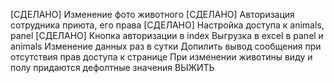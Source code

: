[СДЕЛАНО] Изменение фото животного
[СДЕЛАНО] Авторизация сотрудника приюта, его права
[СДЕЛАНО] Настройка доступа к animals, panel
[СДЕЛАНО] Кнопка авторизации в index
Выгрузка в excel в panel и animals
Изменение данных раз в сутки
Допилить вывод сообщения при отсутствия прав доступа к странице
При изменении животины виду и полу придаются дефолтные значения
ВЫЖИТЬ